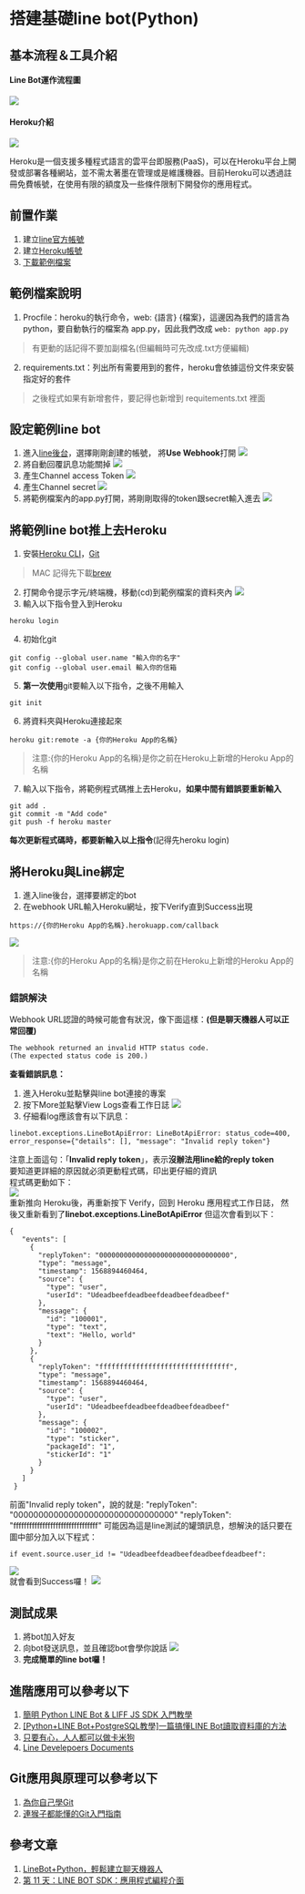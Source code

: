 搭建基礎line bot(Python)
===
## 基本流程＆工具介紹
#### Line Bot運作流程圖
![](https://i.imgur.com/YX3ARN5.png)

#### Heroku介紹
![](https://i.imgur.com/VwS8uFd.png)

Heroku是一個支援多種程式語言的雲平台即服務(PaaS)，可以在Heroku平台上開發或部署各種網站，並不需太著墨在管理或是維護機器。目前Heroku可以透過註冊免費帳號，在使用有限的額度及一些條件限制下開發你的應用程式。

## 前置作業
1. 建立[line官方帳號](https://tw.linebiz.com/login/)
2. 建立[Heroku帳號](https://signup.heroku.com/login)
3. [下載範例檔案](https://github.com/luching0823/line-bot-tutorial/archive/master.zip)

## 範例檔案說明
1. Procfile：heroku的執行命令，web: {語言} {檔案}，這邊因為我們的語言為 python，要自動執行的檔案為 app.py，因此我們改成 ```web: python app.py```  
>有更動的話記得不要加副檔名(但編輯時可先改成.txt方便編輯)
2. requirements.txt：列出所有需要用到的套件，heroku會依據這份文件來安裝指定好的套件
>之後程式如果有新增套件，要記得也新增到 requitements.txt 裡面

## 設定範例line bot
1. 進入[line後台](https://developers.line.biz/en/)，選擇剛剛創建的帳號，
將**Use Webhook**打開
![](https://i.imgur.com/JEtwNPu.png)
2. 將自動回覆訊息功能關掉
![](https://i.imgur.com/klPdMSR.png)
3. 產生Channel access Token
![](https://i.imgur.com/CGbgCcw.png)
4. 產生Channel secret
![](https://i.imgur.com/CAgLEYi.png)
5. 將範例檔案內的app.py打開，將剛剛取得的token跟secret輸入進去
![](https://i.imgur.com/b78IxWK.png)

## 將範例line bot推上去Heroku
1. 安裝[Heroku CLI](https://devcenter.heroku.com/articles/heroku-cli)，[Git](https://git-scm.com)
> MAC 記得先下載[brew](https://brew.sh)
2. 打開命令提示字元/終端機，移動(cd)到範例檔案的資料夾內
![](https://i.imgur.com/Z9eyTHW.png)
3. 輸入以下指令登入到Heroku
```
heroku login
```
4. 初始化git
```
git config --global user.name "輸入你的名字"
git config --global user.email 輸入你的信箱
```
5. **第一次使用**git要輸入以下指令，之後不用輸入
```
git init
```
6. 將資料夾與Heroku連接起來
```
heroku git:remote -a {你的Heroku App的名稱}
```
>注意:{你的Heroku App的名稱}是你之前在Heroku上新增的Heroku App的名稱
7. 輸入以下指令，將範例程式碼推上去Heroku，**如果中間有錯誤要重新輸入**
```
git add .
git commit -m "Add code"
git push -f heroku master
```
**每次更新程式碼時，都要新輸入以上指令**(記得先heroku login)

## 將Heroku與Line綁定
1. 進入line後台，選擇要綁定的bot
2. 在webhook URL輸入Heroku網址，按下Verify直到Success出現
```
https://{你的Heroku App的名稱}.herokuapp.com/callback
```
![](https://i.imgur.com/Paay4wQ.png)
>注意:{你的Heroku App的名稱}是你之前在Heroku上新增的Heroku App的名稱
### 錯誤解決
Webhook URL認證的時候可能會有狀況，像下面這樣：**(但是聊天機器人可以正常回覆)**
```
The webhook returned an invalid HTTP status code.
(The expected status code is 200.)
```
**查看錯誤訊息：**
1. 進入Heroku並點擊與line bot連接的專案
2. 按下More並點擊View Logs查看工作日誌
![](https://i.imgur.com/nSHlkJS.png)
3. 仔細看log應該會有以下訊息：
```
linebot.exceptions.LineBotApiError: LineBotApiError: status_code=400,
error_response={"details": [], "message": "Invalid reply token"}
```
注意上面這句：「**Invalid reply token**」，表示**沒辦法用line給的reply token**  
要知道更詳細的原因就必須更動程式碼，印出更仔細的資訊  
程式碼更動如下：  
![](https://i.imgur.com/NUJIQEf.png)  
重新推向 Heroku後，再重新按下 Verify，回到 Heroku 應用程式工作日誌，
然後又重新看到了**linebot.exceptions.LineBotApiError**
但這次會看到以下：  
```
{
   "events": [
     {
       "replyToken": "00000000000000000000000000000000",
       "type": "message",
       "timestamp": 1568894460464,
       "source": {
         "type": "user",
         "userId": "Udeadbeefdeadbeefdeadbeefdeadbeef"
       },
       "message": {
         "id": "100001",
         "type": "text",
         "text": "Hello, world"
       }
     },
     {
       "replyToken": "ffffffffffffffffffffffffffffffff",
       "type": "message",
       "timestamp": 1568894460464,
       "source": {
         "type": "user",
         "userId": "Udeadbeefdeadbeefdeadbeefdeadbeef"
       },
       "message": {
         "id": "100002",
         "type": "sticker",
         "packageId": "1",
         "stickerId": "1"
       }
     }
   ]
 }
```
前面"Invalid reply token"，說的就是:
"replyToken": "00000000000000000000000000000000"
"replyToken": "ffffffffffffffffffffffffffffffff"
可能因為這是line測試的罐頭訊息，想解決的話只要在圖中部分加入以下程式：  
```
if event.source.user_id != "Udeadbeefdeadbeefdeadbeefdeadbeef":
```
![](https://i.imgur.com/Bh9cu5L.png)  
就會看到Success囉！
![](https://i.imgur.com/T4QtJwe.png)


## 測試成果
1. 將bot加入好友
2. 向bot發送訊息，並且確認bot會學你說話
![](https://i.imgur.com/4NEGxNn.png)
3. **完成簡單的line bot囉！**


## 進階應用可以參考以下
1. [簡明 Python LINE Bot & LIFF JS SDK 入門教學](https://blog.techbridge.cc/2020/01/12/簡明-python-line-bot-&-liff-js-sdk入門教學/)
2. [[Python+LINE Bot+PostgreSQL教學]一篇搞懂LINE Bot讀取資料庫的方法](https://www.learncodewithmike.com/2020/07/python-line-bot-connect-postgresql.html)
3. [只要有心，人人都可以做卡米狗](https://ithelp.ithome.com.tw/users/20107309/ironman/1253)
4. [Line Develepoers Documents](https://developers.line.biz/en/docs/messaging-api/)

## Git應用與原理可以參考以下
1. [為你自己學Git](https://gitbook.tw)
2. [連猴子都能懂的Git入門指南](https://backlog.com/git-tutorial/tw/)

## 參考文章
1. [LineBot+Python，輕鬆建立聊天機器人](https://blackmaple.me/line-bot-tutorial/)
2. [第 11 天：LINE BOT SDK：應用程式編程介面](https://ithelp.ithome.com.tw/articles/10217767)
